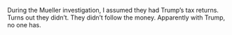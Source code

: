 During the Mueller investigation, I assumed they had Trump’s tax returns. Turns out they didn’t. They didn’t follow the money. Apparently with Trump, no one has.
